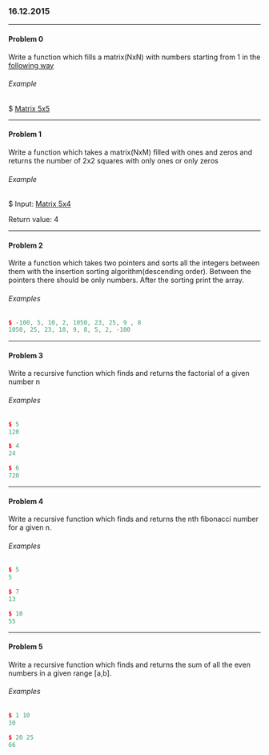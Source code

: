 ### 16.12.2015

---

#### Problem 0

Write a function which fills a matrix(NxN) with numbers starting from 1 in the [following way](https://gyazo.com/53e64fd23217f77015028df9fb90c5cf)
 

###### Example

$ [Matrix 5x5](https://gyazo.com/88ff447d40bbbf0b8cdec3f72f89219a)

---

#### Problem 1

Write a function which takes a matrix(NxM) filled with ones and zeros and returns the number of 2x2 squares with only ones or only zeros

###### Example

$ Input: [Matrix 5x4](https://gyazo.com/92743b90b92d90e32f95688de3d14f88)

Return value: 4

---

#### Problem 2

Write a function which takes two pointers and sorts all the integers between them with the insertion sorting algorithm(descending order). Between the pointers there should be only numbers. After the sorting print the array.

###### Examples

```c++
$ -100, 5, 10, 2, 1050, 23, 25, 9 , 8
1050, 25, 23, 10, 9, 8, 5, 2, -100
```
---

#### Problem 3

Write a recursive function which finds and returns the factorial of a given number n

###### Examples

```c++
$ 5
120

$ 4
24

$ 6
720
```

---

#### Problem 4

Write a recursive function which finds and returns the nth fibonacci number for a given n.

###### Examples

```c++
$ 5
5

$ 7
13

$ 10
55
```

---

#### Problem 5

Write a recursive function which finds and returns the sum of all the even numbers in a given range [a,b].

###### Examples

```c++
$ 1 10
30

$ 20 25
66
```
